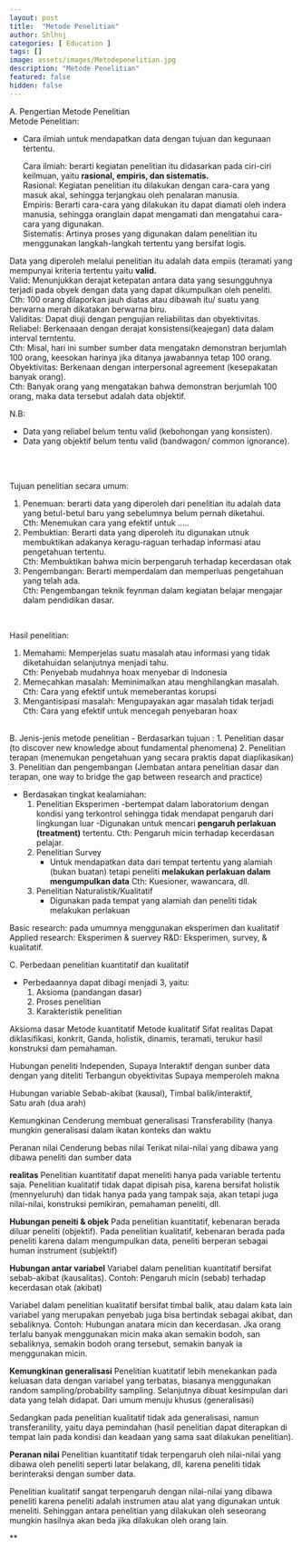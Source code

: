 ```yaml
---
layout: post
title:  "Metode Penelitian"
author: Shlhnj
categories: [ Education ]
tags: []
image: assets/images/Metodepenelitian.jpg
description: "Metode Penelitian"
featured: false
hidden: false
---
```



A. Pengertian Metode Penelitian <br>
Metode Penelitian:
- Cara ilmiah untuk mendapatkan data dengan tujuan dan kegunaan tertentu. <br>

	Cara ilmiah: berarti kegiatan penelitian itu didasarkan pada ciri-ciri keilmuan, yaitu **rasional, empiris, dan sistematis.** <br>
	Rasional: Kegiatan penelitian itu dilakukan dengan cara-cara yang masuk akal, sehingga terjangkau oleh penalaran manusia. <br>
	Empiris: Berarti cara-cara yang dilakukan itu dapat diamati oleh indera manusia, sehingga oranglain dapat mengamati dan mengatahui cara-cara yang digunakan. <br>
	Sistematis: Artinya proses yang digunakan dalam penelitian itu menggunakan langkah-langkah tertentu yang bersifat logis.

Data yang diperoleh melalui penelitian itu adalah data empiis (teramati yang mempunyai kriteria tertentu yaitu **valid.** <br>
	Valid: Menunjukkan derajat ketepatan antara data yang sesungguhnya terjadi pada obyek dengan data yang dapat dikumpulkan oleh peneliti. <br>
Cth: 100 orang dilaporkan jauh diatas atau dibawah itu/ suatu yang berwarna merah dikatakan berwarna biru.<br>
		Validitas: Dapat diuji dengan pengujian reliabilitas dan obyektivitas.<br>
		Reliabel: Berkenaaan dengan derajat konsistensi(keajegan) data dalam interval terntentu.<br>
Cth: Misal, hari ini sumber sumber data mengatakn demonstran berjumlah 100 orang, keesokan harinya jika ditanya jawabannya tetap 100 orang.<br>
		Obyektivitas: Berkenaan dengan interpersonal agreement (kesepakatan banyak orang).<br>
Cth: Banyak orang yang mengatakan bahwa demonstran berjumlah 100 orang, maka data tersebut adalah data objektif.<br>

N.B: <br>
- Data yang reliabel belum tentu valid (kebohongan yang konsisten).<br>
- Data yang objektif belum tentu valid (bandwagon/ common ignorance).<br>

<br>
<br>

Tujuan penelitian secara umum:<br>
1. Penemuan: berarti data yang diperoleh dari penelitian itu adalah data yang betul-betul baru yang sebelumnya belum pernah diketahui.<br>
Cth: Menemukan cara yang efektif untuk .....<br>
2. Pembuktian: Berarti data yang diperoleh itu digunakan utnuk membuktikan adakanya keragu-raguan terhadap informasi atau pengetahuan tertentu.<br>
Cth: Membuktikan bahwa micin berpengaruh terhadap kecerdasan otak<br>
3. Pengembangan: Berarti memperdalam dan memperluas pengetahuan yang telah ada.<br>
Cth: Pengembangan teknik feynman dalam kegiatan belajar mengajar dalam pendidikan dasar.<br>

<br>

Hasil penelitian:<br>
1. Memahami: Memperjelas suatu masalah atau informasi yang tidak diketahuidan selanjutnya menjadi tahu.<br>
Cth: Penyebab mudahnya hoax menyebar di Indonesia<br>
2. Memecahkan masalah: Meminimalkan atau menghilangkan masalah.<br>
Cth: Cara yang efektif untuk memeberantas korupsi<br>
3. Mengantisipasi masalah: Mengupayakan agar masalah tidak terjadi<br>
Cth: Cara yang efektif untuk mencegah penyebaran hoax<br>

<br>
B. Jenis-jenis metode penelitian
- Berdasarkan tujuan :
	1. Penelitian dasar (to discover new knowledge about fundamental phenomena)
	2. Penelitian terapan (menemukan pengetahuan yang secara praktis dapat diaplikasikan)
	3. Penelitian dan pengembangan (Jembatan antara penelitian dasar dan terapan, one way to bridge the gap between research and practice)

- Berdasakan tingkat kealamiahan:
	1. Penelitian Eksperimen 
		-bertempat dalam laboratorium dengan kondisi yang terkontrol sehingga tidak mendapat pengaruh dari lingkungan luar
		-Digunakan untuk mencari **pengaruh perlakuan (treatment)** tertentu. Cth: Pengaruh micin terhadap kecerdasan pelajar.
	2. Penelitian Survey
		- Untuk mendapatkan data dari tempat tertentu yang alamiah (bukan buatan) tetapi peneliti **melakukan perlakuan dalam mengumpulkan data** Cth: Kuesioner, wawancara, dll.
	3. Penelitian Naturalistik/Kualitatif
		- Digunakan pada tempat yang alamiah dan peneliti tidak melakukan perlakuan

Basic research: pada umumnya menggunakan eksperimen dan kualitatif
Applied research: Eksperimen & suervey
R&D: Eksperimen, survey, & kualitatif.

C. Perbedaan penelitian kuantitatif dan kualitatif
- Perbedaannya dapat dibagi menjadi 3, yaitu:
	1. Aksioma (pandangan dasar)
	2. Proses penelitian
	3. Karakteristik penelitian


Aksioma dasar		Metode kuantitatif			Metode kualitatif
Sifat realitas		Dapat diklasifikasi, konkrit, 		Ganda, holistik, dinamis,
			teramati, terukur			hasil konstruksi dam pemahaman.


Hubungan peneliti 	Independen, Supaya			Interaktif dengan sunber data
dengan yang diteliti	Terbangun obyektivitas			Supaya memperoleh makna	


Hubungan variable	Sebab-akibat (kausal),			Timbal balik/interaktif,		
			Satu arah				(dua arah)


Kemungkinan		Cenderung membuat generalisasi		Transferability (hanya mungkin 
generalisasi							dalam ikatan konteks dan waktu


Peranan nilai		Cenderung bebas nilai 			Terikat nilai-nilai yang dibawa 
								yang dibawa peneliti dan sumber
								data 




**realitas**
Penelitian kuantitatif dapat meneliti hanya pada variable tertentu saja.
Penelitian kualitatif tidak dapat dipisah pisa, karena bersifat holistik (mennyeluruh) 
dan tidak hanya pada yang tampak saja, akan tetapi juga nilai-nilai, konstruksi pemikiran, pemahaman peneliti, dll.


**Hubungan peneiti & objek**
Pada penelitian kuantitatif, kebenaran berada diluar peneliti (objektif).
Pada penelitian kualitatif, kebenaran berada pada peneliti karena dalam mengumpulkan data, 
peneliti berperan sebagai human instrument (subjektif)


**Hubungan antar variabel**
Variabel dalam penelitian kuantitatif bersifat sebab-akibat (kausalitas).
Contoh: Pengaruh micin (sebab) terhadap kecerdasan otak (akibat)

Variabel dalam penelitian kualitatif bersifat timbal balik, atau dalam kata lain variabel yang merupakan penyebab
juga bisa bertindak sebagai akibat, dan sebaliknya. 
Contoh: Hubungan anatara micin dan kecerdasan. Jka orang terlalu banyak menggunakan micin maka akan semakin bodoh, 
san sebaliknya, semakin bodoh orang tersebut, semakin banyak ia menggunakan micin.


**Kemungkinan generalisasi**
Penelitian kuatitatif lebih menekankan pada keluasan data dengan variabel yang terbatas, biasanya menggunakan random sampling/probability sampling.
Selanjutnya dibuat kesimpulan dari data yang telah didapat. Dari umum menuju khusus (generalisasi)

Sedangkan pada penelitian kualitatif tidak ada generalisasi, namun transferanility, yaitu daya pemindahan (hasil penelitian dapat diterapkan di tempat lain
pada kondisi dan keadaan yang sama saat dilakukan penelitian).


**Peranan nilai**
Penelitian kuantitatif tidak terpengaruh oleh nilai-nilai yang dibawa oleh peneliti seperti latar belakang, dll, karena peneliti tidak berinteraksi dengan sumber data.

Penelitian kualitatif sangat terpengaruh dengan nilai-nilai yang dibawa peneliti karena peneliti adalah instrumen atau alat yang digunakan untuk meneliti. Sehinggan antara
penelitian yang dilakukan oleh seseorang mungkin hasilnya akan beda jika dilakukan oleh orang lain.


**


